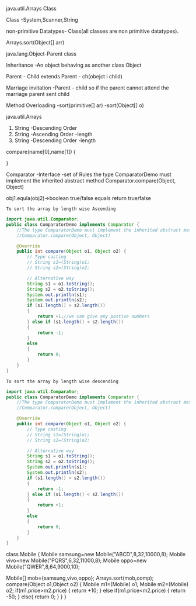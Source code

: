 java.util.Arrays Class

Class -System,Scanner,String

non-primitive Datatypes- Class(all classes are non primitive datatypes).

Arrays.sort(Object[] arr)

java.lang.Object-Parent class

Inheritance -An object behaving as another class Object

Parent - Child extends Parent - ch(obejct i child)

Marriage invitation -Parent - child
so if the parent cannot attend the marriage parent sent child

Method Overloading 
-sort(primitive[] ar)
-sort(Object[] o)

java.util.Arrays

1) String -Descending Order
2) String -Ascending Order -length
3) String -Descending Order -length

compare(name[0],name[1])
{

}

Comparator -Interface -set of Rules
the type ComparatorDemo must implement the inherited abstract method Comparator.compare(Object, Object)

obj1.equla(obj2)->boolean true/false
equals return true/false

 
`To sort the array by length wise Ascending`

```java
import java.util.Comparator;
public class ComparatorDemo implements Comparator {
	//The type ComparatorDemo must implement the inherited abstract method 
	//Comparator.compare(Object, Object)

	@Override
	public int compare(Object o1, Object o2) {
		// Type casting
		// String s1=(String)o1;
		// String s2=(String)o2;

		// Alternative way
		String s1 = o1.toString();
		String s2 = o2.toString();
		System.out.println(s1);
		System.out.println(s2);
		if (s1.length() > s2.length())
		{
			return +1;//we can give any postive numbers
		} else if (s1.length() < s2.length())
		{
			return -1;
		} 
		else 
		{
			return 0;	
		}
	}
}
```

`To sort the array by length wise descending`

```java
import java.util.Comparator;
public class ComparatorDemo implements Comparator {
	//The type ComparatorDemo must implement the inherited abstract method 
	//Comparator.compare(Object, Object)

	@Override
	public int compare(Object o1, Object o2) {
		// Type casting
		// String s1=(String)o1;
		// String s2=(String)o2;

		// Alternative way
		String s1 = o1.toString();
		String s2 = o2.toString();
		System.out.println(s1);
		System.out.println(s2);
		if (s1.length() > s2.length())
		{
			return -1;
		} else if (s1.length() < s2.length())
		{
			return +1;
		} 
		else 
		{
			return 0;	
		}
	}
}
```
class Mobile
{
  Mobile samsung=new Mobile("ABCD",8,32,10000,8);
  Mobile vivo=new Mobile("PQRS",6,32,11000,8);
  Mobile oppo=new Mobile("QWER",8,64,9000,10);

  Mobile[] mob={samsung,vivo,oppo};
  Arrays.sort(mob,comp);
  compare(Object o1,Object o2)
  {
    Mobile m1=(Mobile) o1;
    Mobile m2=(Mobile) o2;
    if(m1.price>m2.price)
    {
        return +10;
    }
    else if(m1.price<m2.price)
    {
        return -50;
    }
    else{
        return 0;
    }
  }
}






